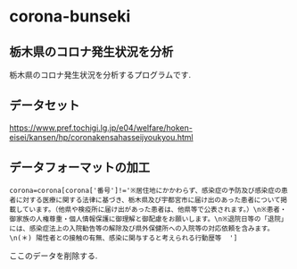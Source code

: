 # corona-bunseki
## 栃木県のコロナ発生状況を分析
栃木県のコロナ発生状況を分析するプログラムです.

## データセット
https://www.pref.tochigi.lg.jp/e04/welfare/hoken-eisei/kansen/hp/coronakensahasseijyoukyou.html

## データフォーマットの加工

```
corona=corona[corona['番号']!='※居住地にかかわらず、感染症の予防及び感染症の患者に対する医療に関する法律に基づき、栃木県及び宇都宮市に届け出のあった患者について掲載しています。（他県や検疫所に届け出があった患者は、他県等で公表されます。）\n※患者・御家族の人権尊重・個人情報保護に御理解と御配慮をお願いします。\n※退院日等の「退院」には、感染症法上の入院勧告等の解除及び県外保健所への入院等の対応依頼を含みます。\n(＊) 陽性者との接触の有無、感染に関与すると考えられる行動歴等  ']
```
ここのデータを削除する.

